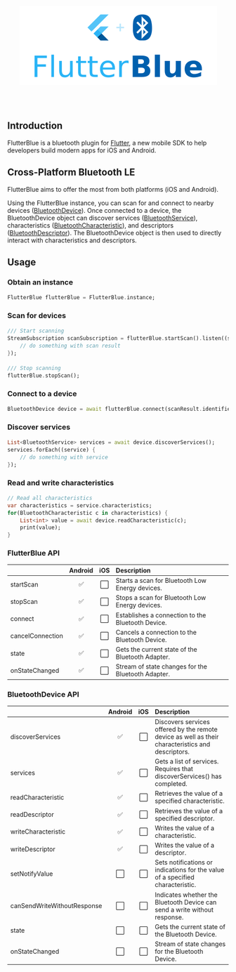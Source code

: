 <br>
<p align="center">
<img alt="FlutterBlue" src="site/flutterblue.png" />
</p>
<br><br>

## Introduction

FlutterBlue is a bluetooth plugin for [Flutter](http://www.flutter.io), a new mobile SDK to help developers build modern apps for iOS and Android.

## Cross-Platform Bluetooth LE
FlutterBlue aims to offer the most from both platforms (iOS and Android).

Using the FlutterBlue instance, you can scan for and connect to nearby devices ([BluetoothDevice](#bluetoothdevice-api)).
Once connected to a device, the BluetoothDevice object can discover services ([BluetoothService](lib/src/bluetooth_service.dart)), characteristics ([BluetoothCharacteristic](lib/src/bluetooth_characteristic.dart)), and descriptors ([BluetoothDescriptor](lib/src/bluetooth_descriptor.dart)).
The BluetoothDevice object is then used to directly interact with characteristics and descriptors.

## Usage
### Obtain an instance
```dart
FlutterBlue flutterBlue = FlutterBlue.instance;
```

### Scan for devices
```dart
/// Start scanning
StreamSubscription scanSubscription = flutterBlue.startScan().listen((scanResult) {
    // do something with scan result
});

/// Stop scanning
flutterBlue.stopScan();
```

### Connect to a device
```dart
BluetoothDevice device = await flutterBlue.connect(scanResult.identifier);
```

### Discover services
```dart
List<BluetoothService> services = await device.discoverServices();
services.forEach((service) {
    // do something with service
});
```

### Read and write characteristics
```dart
// Read all characteristics
var characteristics = service.characteristics;
for(BluetoothCharacteristic c in characteristics) {
    List<int> value = await device.readCharacteristic(c);
    print(value);
}
```

### FlutterBlue API
|                  |      Android       |         iOS          |             Description            |
| :--------------- | :----------------: | :------------------: |  :-------------------------------- |
| startScan        | :white_check_mark: | :white_large_square: | Starts a scan for Bluetooth Low Energy devices. |
| stopScan         | :white_check_mark: | :white_large_square: | Stops a scan for Bluetooth Low Energy devices. |
| connect          | :white_check_mark: | :white_large_square: | Establishes a connection to the Bluetooth Device. |
| cancelConnection | :white_check_mark: | :white_large_square: | Cancels a connection to the Bluetooth Device. |
| state            | :white_check_mark: | :white_large_square: | Gets the current state of the Bluetooth Adapter. |
| onStateChanged   | :white_check_mark: | :white_large_square: | Stream of state changes for the Bluetooth Adapter. |

### BluetoothDevice API
|                             |       Android        |         iOS          |             Description            |
| :-------------------------- | :------------------: | :------------------: |  :-------------------------------- |
| discoverServices            |  :white_check_mark:  | :white_large_square: | Discovers services offered by the remote device as well as their characteristics and descriptors. |
| services                    |  :white_check_mark:  | :white_large_square: | Gets a list of services. Requires that discoverServices() has completed. |
| readCharacteristic          |  :white_check_mark:  | :white_large_square: | Retrieves the value of a specified characteristic.  |
| readDescriptor              |  :white_check_mark:  | :white_large_square: | Retrieves the value of a specified descriptor.  |
| writeCharacteristic         |  :white_check_mark:  | :white_large_square: | Writes the value of a characteristic. |
| writeDescriptor             |  :white_check_mark:  | :white_large_square: | Writes the value of a descriptor. |
| setNotifyValue              | :white_large_square: | :white_large_square: | Sets notifications or indications for the value of a specified characteristic. |
| canSendWriteWithoutResponse | :white_large_square: | :white_large_square: | Indicates whether the Bluetooth Device can send a write without response. |
| state                       | :white_large_square: | :white_large_square: | Gets the current state of the Bluetooth Device. |
| onStateChanged              | :white_large_square: | :white_large_square: | Stream of state changes for the Bluetooth Device. |